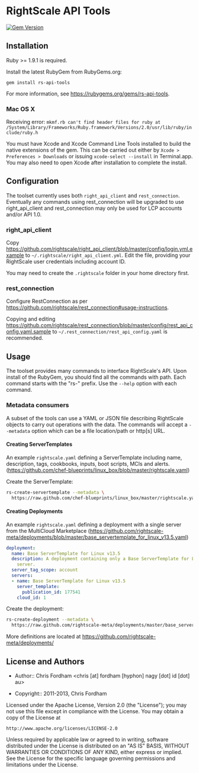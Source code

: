 # RightScale API Tools

[![Gem Version](https://fury-badge.herokuapp.com/rb/rs-api-tools.png)](http://badge.fury.io/rb/rs-api-tools)

## Installation

Ruby >= 1.9.1 is required.

Install the latest RubyGem from RubyGems.org:

  `gem install rs-api-tools`
  
For more information, see https://rubygems.org/gems/rs-api-tools.

### Mac OS X

Receiving error: `mkmf.rb can't find header files for ruby at /System/Library/Frameworks/Ruby.framework/Versions/2.0/usr/lib/ruby/include/ruby.h`

You must have Xcode and Xcode Command Line Tools installed to build the native extensions of the gem.
This can be carried out either by `Xcode > Preferences > Downloads` or issuing `xcode-select --install` in Terminal.app.
You may also need to open Xcode after installation to complete the install.

## Configuration

The toolset currently uses both `right_api_client` and `rest_connection`.
Eventually any commands using rest_connection will be upgraded to use right_api_client and rest_connection may only be used for LCP accounts and/or API 1.0.

### right_api_client

Copy https://github.com/rightscale/right_api_client/blob/master/config/login.yml.example to `~/.rightscale/right_api_client.yml`. Edit the file, providing your RightScale user credentials including account ID.

You may need to create the `.rightscale` folder in your home directory first.

### rest_connection

Configure RestConnection as per https://github.com/rightscale/rest_connection#usage-instructions.

Copying and editing https://github.com/rightscale/rest_connection/blob/master/config/rest_api_config.yaml.sample to `~/.rest_connection/rest_api_config.yaml` is recommended.

## Usage

The toolset provides many commands to interface RightScale's API. Upon install of the RubyGem, you should find all the commands with path.
Each command starts with the "rs-" prefix. Use the `--help` option with each command.

### Metadata consumers

A subset of the tools can use a YAML or JSON file describing RightScale objects to carry out operations with the data.
The commands will accept a `--metadata` option which can be a file location/path or http[s] URL.

#### Creating ServerTemplates

An example `rightscale.yaml` defining a ServerTemplate including name, description, tags, cookbooks, inputs, boot scripts, MCIs and alerts.
(https://github.com/chef-blueprints/linux_box/blob/master/rightscale.yaml)

Create the ServerTemplate:

```sh
rs-create-servertemplate --metadata \
  https://raw.github.com/chef-blueprints/linux_box/master/rightscale.yaml
```

#### Creating Deployments

An example `rightscale.yaml` defining a deployment with a single server from the MultiCloud Marketplace
(https://github.com/rightscale-meta/deployments/blob/master/base_servertemplate_for_linux_v13.5.yaml)

```yaml
deployment:
  name: Base ServerTemplate for Linux v13.5
  description: A deployment containing only a Base ServerTemplate for Linux v13.5
    server.
  server_tag_scope: account
  servers:
  - name: Base ServerTemplate for Linux v13.5
    server_template:
      publication_id: 177541
    cloud_id: 1
```

Create the deployment:

```sh
rs-create-deployment --metadata \
  https://raw.github.com/rightscale-meta/deployments/master/base_servertemplate_for_linux_v13.5.yaml
```

More definitions are located at https://github.com/rightscale-meta/deployments/
  
## License and Authors

* Author:: Chris Fordham <chris [at] fordham [hyphon] nagy [dot] id [dot] au>

* Copyright:: 2011-2013, Chris Fordham

Licensed under the Apache License, Version 2.0 (the "License");
you may not use this file except in compliance with the License.
You may obtain a copy of the License at

    http://www.apache.org/licenses/LICENSE-2.0

Unless required by applicable law or agreed to in writing, software
distributed under the License is distributed on an "AS IS" BASIS,
WITHOUT WARRANTIES OR CONDITIONS OF ANY KIND, either express or implied.
See the License for the specific language governing permissions and
limitations under the License.